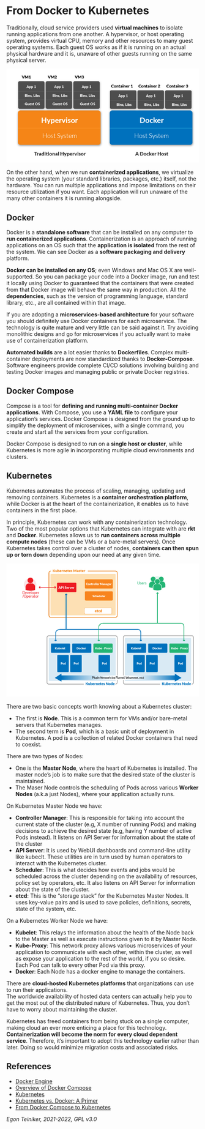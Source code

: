 # From Docker to Kubernetes

Traditionally, cloud service providers used **virtual machines** to isolate running applications from one another.
A hypervisor, or host operating system, provides virtual CPU, memory and other resources to many guest operating 
systems. 
Each guest OS works as if it is running on an actual physical hardware and it is, unaware of other guests running 
on the same physical server.

![VM vs. Docker](figures/KubernetesVsDocker.png)

On the other hand, when we run **containerized applications**, we virtualize the operating system (your standard 
libraries, packages, etc.) itself, not the hardware.
You can run multiple applications and impose limitations on their resource utilization if you want.
Each application will run unaware of the many other containers it is running alongside.
 
## Docker

Docker is a **standalone software** that can be installed on any computer to **run containerized applications**. 
Containerization is an approach of running applications on an OS such that the **application is isolated** from the rest of the system.
We can see Docker as a **software packaging and delivery** platform.

**Docker can be installed on any OS**; even Windows and Mac OS X are well-supported. 
So you can package your code into a Docker image, run and test it locally using Docker to guaranteed that 
the containers that were created from that Docker image will behave the same way in production.
All the **dependencies**, such as the version of programming language, standard library, etc., are all contained within that image.
 
If you are adopting a **microservices-based architecture** for your software you should definitely use Docker containers 
for each microservice.
The technology is quite mature and very little can be said against it.
Try avoiding monolithic designs and go for microservices if you actually want to make use of containerization platform.
 
**Automated builds** are a lot easier thanks to **Dockerfiles**. 
Complex multi-container deployments are now standardized thanks to **Docker-Compose**. 
Software engineers provide complete CI/CD solutions involving building and testing Docker images and managing public or 
private Docker registries.
 
## Docker Compose

Compose is a tool for **defining and running multi-container Docker applications**. 
With Compose, you use a **YAML file** to configure your application’s services. 
Docker Compose is designed from the ground up to simplify the deployment of microservices, with a single command, 
you create and start all the services from your configuration.

Docker Compose is designed to run on a **single host or cluster**, while Kubernetes is more agile in incorporating multiple 
cloud environments and clusters.  
 
## Kubernetes
Kubernetes automates the process of scaling, managing, updating and removing containers. 
Kubernetes is a **container orchestration platform**, while Docker is at the heart of the containerization, 
it enables us to have containers in the first place.

In principle, Kubernetes can work with any containerization technology. 
Two of the most popular options that Kubernetes can integrate with are **rkt** and **Docker**.
Kubernetes allows us to **run containers across multiple compute nodes** (these can be VMs or a bare-metal servers). 
Once Kubernetes takes control over a cluster of nodes, **containers can then spun up or torn down** depending upon our need at any given time.

![Kubernetes](figures/Kubernetes.png)

There are two basic concepts worth knowing about a Kubernetes cluster: 
* The first is **Node**. This is a common term for VMs and/or bare-metal servers that Kubernetes manages. 
* The second term is **Pod**, which is a basic unit of deployment in Kubernetes. A pod is a collection of related Docker 
  containers that need to coexist.

There are two types of Nodes: 
* One is the **Master Node**, where the heart of Kubernetes is installed.
  The master node’s job is to make sure that the desired state of the cluster is maintained. 
* The Maser Node controls the scheduling of Pods across various **Worker Nodes** (a.k.a just Nodes), where your 
  application actually runs. 
  
On Kubernetes Master Node we have:
* **Controller Manager**: This is responsible for taking into account the current state of the cluster (e.g, X number of 
  running Pods) and making decisions to achieve the desired state (e.g, having Y number of active Pods instead). 
  It listens on API Server for information about the state of the cluster
* **API Server**: It is used by WebUI dashboards and command-line utility like kubeclt. These utilities are in turn used by 
   human operators to interact with the Kubernetes cluster.
* **Scheduler**: This is what decides how events and jobs would be scheduled across the cluster depending on the availability 
  of resources, policy set by operators, etc. It also listens on API Server for information about the state of the cluster.
* **etcd**: This is the “storage stack” for the Kubernetes Master Nodes. It uses key-value pairs and is used to save policies, 
  definitions, secrets, state of the system, etc. 
 
On a Kubernetes Worker Node we have:
* **Kubelet**: This relays the information about the health of the Node back to the Master as well as execute instructions 
  given to it by Master Node.
* **Kube-Proxy**: This network proxy allows various microservices of your application to communicate with each other, within 
  the cluster, as well as expose your application to the rest of the world, if you so desire. 
  Each Pod can talk to every other Pod via this proxy.
* **Docker**: Each Node has a docker engine to manage the containers. 
 
There are **cloud-hosted Kubernetes platforms** that organizations can use to run their applications.  
The worldwide availability of hosted data centers can actually help you to get the most out of the distributed nature of Kubernetes.
Thus, you don’t have to worry about maintaining the cluster.

Kubernetes has freed containers from being stuck on a single computer, making cloud an ever more enticing a place for this technology. 
**Containerization will become the norm for every cloud dependent service**. 
Therefore, it’s important to adopt this technology earlier rather than later. Doing so would minimize migration costs and 
associated risks.
  
 
## References
* [Docker Engine](https://docs.docker.com/engine/)
* [Overview of Docker Compose](https://docs.docker.com/compose/)
* [Kubernetes](https://kubernetes.io/docs/home/)
* [Kubernetes vs. Docker: A Primer](https://containerjournal.com/topics/container-ecosystems/kubernetes-vs-docker-a-primer/)
* [From Docker Compose to Kubernetes](https://caylent.com/from-docker-compose-to-kubernetes)

*Egon Teiniker, 2021-2022, GPL v3.0*
